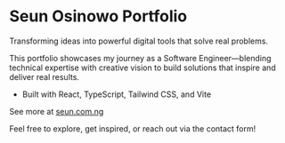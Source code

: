 # Seun Osinowo Portfolio

Transforming ideas into powerful digital tools that solve real problems.

This portfolio showcases my journey as a Software Engineer—blending technical expertise with creative vision to build solutions that inspire and deliver real results.

- Built with React, TypeScript, Tailwind CSS, and Vite

See more at [seun.com.ng](https://seun.com.ng)


Feel free to explore, get inspired, or reach out via the contact form!

